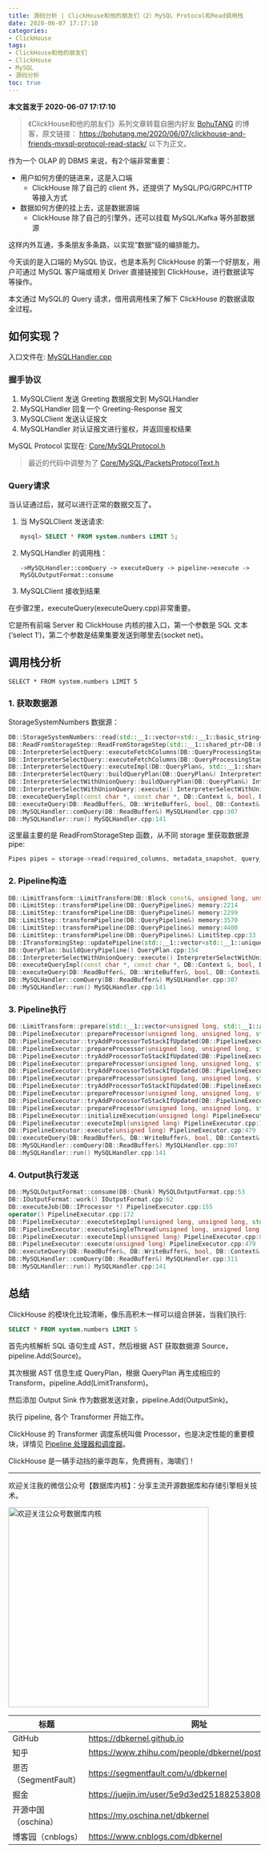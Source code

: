 ```yaml
---
title: 源码分析 | ClickHouse和他的朋友们（2）MySQL Protocol和Read调用栈
date: 2020-06-07 17:17:10
categories:
- ClickHouse
tags:
- ClickHouse和他的朋友们
- ClickHouse
- MySQL
- 源码分析
toc: true
---
```


<!-- more -->

**本文首发于 2020-06-07 17:17:10**

>《ClickHouse和他的朋友们》系列文章转载自圈内好友 [BohuTANG](https://bohutang.me/) 的博客，原文链接：
>https://bohutang.me/2020/06/07/clickhouse-and-friends-mysql-protocol-read-stack/
>以下为正文。

作为一个 OLAP 的 DBMS 来说，有2个端非常重要：

- 用户如何方便的链进来，这是入口端
  - ClickHouse 除了自己的 client 外，还提供了 MySQL/PG/GRPC/HTTP 等接入方式
- 数据如何方便的挂上去，这是数据源端
  - ClickHouse 除了自己的引擎外，还可以挂载 MySQL/Kafka 等外部数据源

这样内外互通，多条朋友多条路，以实现“数据”级的编排能力。

今天谈的是入口端的 MySQL 协议，也是本系列 ClickHouse 的第一个好朋友，用户可通过 MySQL 客户端或相关 Driver 直接链接到 ClickHouse，进行数据读写等操作。

本文通过 MySQL的 Query 请求，借用调用栈来了解下 ClickHouse 的数据读取全过程。

## **如何实现？**

入口文件在:
[MySQLHandler.cpp](https://github.com/ClickHouse/ClickHouse/blob/master/src/Server/MySQLHandler.cpp)

### **握手协议**

1. MySQLClient 发送 Greeting 数据报文到 MySQLHandler
2. MySQLHandler 回复一个 Greeting-Response 报文
3. MySQLClient 发送认证报文
4. MySQLHandler 对认证报文进行鉴权，并返回鉴权结果

MySQL Protocol 实现在: [Core/MySQLProtocol.h](https://github.com/ClickHouse/ClickHouse/blob/master/src/Core/MySQLProtocol.h)

>最近的代码中调整为了 [Core/MySQL/PacketsProtocolText.h](https://github.com/ClickHouse/ClickHouse/blob/master/src/Core/MySQL/PacketsProtocolText.h)

### **Query请求**

当认证通过后，就可以进行正常的数据交互了。

1. 当 MySQLClient 发送请求:

   ```sql
   mysql> SELECT * FROM system.numbers LIMIT 5;
   ```

2. MySQLHandler 的调用栈：

   ```
   ->MySQLHandler::comQuery -> executeQuery -> pipeline->execute -> MySQLOutputFormat::consume
   ```

3. MySQLClient 接收到结果

在步骤2里，executeQuery(executeQuery.cpp)非常重要。

它是所有前端 Server 和 ClickHouse 内核的接入口，第一个参数是 SQL 文本(‘select 1’)，第二个参数是结果集要发送到哪里去(socket net)。

## **调用栈分析**

```
SELECT * FROM system.numbers LIMIT 5
```

### 1. 获取数据源

StorageSystemNumbers 数据源：

```cpp
DB::StorageSystemNumbers::read(std::__1::vector<std::__1::basic_string<char, std::__1::char_traits<char>, std::__1::allocator<char> >, std::__1::allocator<std::__1::basic_string<char, std::__1::char_traits<char>, std::__1::allocator<char> > > > const&, std::__1::shared_ptr<DB::StorageInMemoryMetadata const> const&, DB::SelectQueryInfo const&, DB::Context const&, DB::QueryProcessingStage::Enum, unsigned long, unsigned int) StorageSystemNumbers.cpp:135
DB::ReadFromStorageStep::ReadFromStorageStep(std::__1::shared_ptr<DB::RWLockImpl::LockHolderImpl>, std::__1::shared_ptr<DB::StorageInMemoryMetadata const>&, DB::SelectQueryOptions,
DB::InterpreterSelectQuery::executeFetchColumns(DB::QueryProcessingStage::Enum, DB::QueryPlan&, std::__1::shared_ptr<DB::PrewhereInfo> const&, std::__1::vector<std::__1::basic_string<char, std::__1::char_traits<char>, std::__1::allocator<char> >, std::__1::allocator<std::__1::basic_string<char, std::__1::char_traits<char>, std::__1::allocator<char> > > > const&) memory:3028
DB::InterpreterSelectQuery::executeFetchColumns(DB::QueryProcessingStage::Enum, DB::QueryPlan&, std::__1::shared_ptr<DB::PrewhereInfo> const&, std::__1::vector<std::__1::basic_string<char, std::__1::char_traits<char>, std::__1::allocator<char> >, std::__1::allocator<std::__1::basic_string<char, std::__1::char_traits<char>, std::__1::allocator<char> > > > const&) InterpreterSelectQuery.cpp:1361
DB::InterpreterSelectQuery::executeImpl(DB::QueryPlan&, std::__1::shared_ptr<DB::IBlockInputStream> const&, std::__1::optional<DB::Pipe>) InterpreterSelectQuery.cpp:791
DB::InterpreterSelectQuery::buildQueryPlan(DB::QueryPlan&) InterpreterSelectQuery.cpp:472
DB::InterpreterSelectWithUnionQuery::buildQueryPlan(DB::QueryPlan&) InterpreterSelectWithUnionQuery.cpp:183
DB::InterpreterSelectWithUnionQuery::execute() InterpreterSelectWithUnionQuery.cpp:198
DB::executeQueryImpl(const char *, const char *, DB::Context &, bool, DB::QueryProcessingStage::Enum, bool, DB::ReadBuffer *) executeQuery.cpp:385
DB::executeQuery(DB::ReadBuffer&, DB::WriteBuffer&, bool, DB::Context&, std::__1::function<void (std::__1::basic_string<char, std::__1::char_traits<char>, std::__1::allocator<char> > const&,
DB::MySQLHandler::comQuery(DB::ReadBuffer&) MySQLHandler.cpp:307
DB::MySQLHandler::run() MySQLHandler.cpp:141
```

这里最主要的是 ReadFromStorageStep 函数，从不同 storage 里获取数据源 pipe:

```cpp
Pipes pipes = storage->read(required_columns, metadata_snapshot, query_info, *context, processing_stage, max_block_size, max_streams);
```

### 2. Pipeline构造

```cpp
DB::LimitTransform::LimitTransform(DB::Block const&, unsigned long, unsigned long, unsigned long, bool, bool, std::__1::vector<DB::SortColumnDescription, std::__1::allocator<DB::SortColumnDescription> >) LimitTransform.cpp:21
DB::LimitStep::transformPipeline(DB::QueryPipeline&) memory:2214
DB::LimitStep::transformPipeline(DB::QueryPipeline&) memory:2299
DB::LimitStep::transformPipeline(DB::QueryPipeline&) memory:3570
DB::LimitStep::transformPipeline(DB::QueryPipeline&) memory:4400
DB::LimitStep::transformPipeline(DB::QueryPipeline&) LimitStep.cpp:33
DB::ITransformingStep::updatePipeline(std::__1::vector<std::__1::unique_ptr<DB::QueryPipeline, std::__1::default_delete<DB::QueryPipeline> >, std::__1::allocator<std::__1::unique_ptr<DB::QueryPipeline, std::__1::default_delete<DB::QueryPipeline> > > >) ITransformingStep.cpp:21
DB::QueryPlan::buildQueryPipeline() QueryPlan.cpp:154
DB::InterpreterSelectWithUnionQuery::execute() InterpreterSelectWithUnionQuery.cpp:200
DB::executeQueryImpl(const char *, const char *, DB::Context &, bool, DB::QueryProcessingStage::Enum, bool, DB::ReadBuffer *) executeQuery.cpp:385
DB::executeQuery(DB::ReadBuffer&, DB::WriteBuffer&, bool, DB::Context&, std::__1::function<void (std::__1::basic_string<char, std::__1::char_traits<char>, std::__1::allocator<char> > const&, std::__1::basic_string<char, std::__1::char_traits<char>, std::__1::allocator<char> > const&, std::__1::basic_string<char, std::__1::char_traits<char>, std::__1::allocator<char> > const&, std::__1::basic_string<char, std::__1::char_traits<char>, std::__1::allocator<char> > const&)>) executeQuery.cpp:722
DB::MySQLHandler::comQuery(DB::ReadBuffer&) MySQLHandler.cpp:307
DB::MySQLHandler::run() MySQLHandler.cpp:141
```

### 3. Pipeline执行

```cpp
DB::LimitTransform::prepare(std::__1::vector<unsigned long, std::__1::allocator<unsigned long> > const&, std::__1::vector<unsigned long, std::__1::allocator<unsigned long> > const&) LimitTransform.cpp:67
DB::PipelineExecutor::prepareProcessor(unsigned long, unsigned long, std::__1::queue<DB::PipelineExecutor::ExecutionState*, std::__1::deque<DB::PipelineExecutor::ExecutionState*, std::__1::allocator<DB::PipelineExecutor::ExecutionState*> > >&, std::__1::unique_lock<std::__1::mutex>) PipelineExecutor.cpp:291
DB::PipelineExecutor::tryAddProcessorToStackIfUpdated(DB::PipelineExecutor::Edge&, std::__1::queue<DB::PipelineExecutor::ExecutionState*, std::__1::deque<DB::PipelineExecutor::ExecutionState*, std::__1::allocator<DB::PipelineExecutor::ExecutionState*> > >&, unsigned long) PipelineExecutor.cpp:264
DB::PipelineExecutor::prepareProcessor(unsigned long, unsigned long, std::__1::queue<DB::PipelineExecutor::ExecutionState*, std::__1::deque<DB::PipelineExecutor::ExecutionState*, std::__1::allocator<DB::PipelineExecutor::ExecutionState*> > >&, std::__1::unique_lock<std::__1::mutex>) PipelineExecutor.cpp:373
DB::PipelineExecutor::tryAddProcessorToStackIfUpdated(DB::PipelineExecutor::Edge&, std::__1::queue<DB::PipelineExecutor::ExecutionState*, std::__1::deque<DB::PipelineExecutor::ExecutionState*, std::__1::allocator<DB::PipelineExecutor::ExecutionState*> > >&, unsigned long) PipelineExecutor.cpp:264
DB::PipelineExecutor::prepareProcessor(unsigned long, unsigned long, std::__1::queue<DB::PipelineExecutor::ExecutionState*, std::__1::deque<DB::PipelineExecutor::ExecutionState*, std::__1::allocator<DB::PipelineExecutor::ExecutionState*> > >&, std::__1::unique_lock<std::__1::mutex>) PipelineExecutor.cpp:373
DB::PipelineExecutor::tryAddProcessorToStackIfUpdated(DB::PipelineExecutor::Edge&, std::__1::queue<DB::PipelineExecutor::ExecutionState*, std::__1::deque<DB::PipelineExecutor::ExecutionState*, std::__1::allocator<DB::PipelineExecutor::ExecutionState*> > >&, unsigned long) PipelineExecutor.cpp:264
DB::PipelineExecutor::prepareProcessor(unsigned long, unsigned long, std::__1::queue<DB::PipelineExecutor::ExecutionState*, std::__1::deque<DB::PipelineExecutor::ExecutionState*, std::__1::allocator<DB::PipelineExecutor::ExecutionState*> > >&, std::__1::unique_lock<std::__1::mutex>) PipelineExecutor.cpp:373
DB::PipelineExecutor::tryAddProcessorToStackIfUpdated(DB::PipelineExecutor::Edge&, std::__1::queue<DB::PipelineExecutor::ExecutionState*, std::__1::deque<DB::PipelineExecutor::ExecutionState*, std::__1::allocator<DB::PipelineExecutor::ExecutionState*> > >&, unsigned long) PipelineExecutor.cpp:264
DB::PipelineExecutor::prepareProcessor(unsigned long, unsigned long, std::__1::queue<DB::PipelineExecutor::ExecutionState*, std::__1::deque<DB::PipelineExecutor::ExecutionState*, std::__1::allocator<DB::PipelineExecutor::ExecutionState*> > >&, std::__1::unique_lock<std::__1::mutex>) PipelineExecutor.cpp:373
DB::PipelineExecutor::tryAddProcessorToStackIfUpdated(DB::PipelineExecutor::Edge&, std::__1::queue<DB::PipelineExecutor::ExecutionState*, std::__1::deque<DB::PipelineExecutor::ExecutionState*, std::__1::allocator<DB::PipelineExecutor::ExecutionState*> > >&, unsigned long) PipelineExecutor.cpp:264
DB::PipelineExecutor::prepareProcessor(unsigned long, unsigned long, std::__1::queue<DB::PipelineExecutor::ExecutionState*, std::__1::deque<DB::PipelineExecutor::ExecutionState*, std::__1::allocator<DB::PipelineExecutor::ExecutionState*> > >&, std::__1::unique_lock<std::__1::mutex>) PipelineExecutor.cpp:373
DB::PipelineExecutor::initializeExecution(unsigned long) PipelineExecutor.cpp:747
DB::PipelineExecutor::executeImpl(unsigned long) PipelineExecutor.cpp:764
DB::PipelineExecutor::execute(unsigned long) PipelineExecutor.cpp:479
DB::executeQuery(DB::ReadBuffer&, DB::WriteBuffer&, bool, DB::Context&, std::__1::function<void (std::__1::basic_string<char, std::__1::char_traits<char>, std::__1::allocator<char> > const&, std::__1::basic_string<char, std::__1::char_traits<char>, std::__1::allocator<char> > const&, std::__1::basic_string<char, std::__1::char_traits<char>, std::__1::allocator<char> > const&, std::__1::basic_string<char, std::__1::char_traits<char>, std::__1::allocator<char> > const&)>) executeQuery.cpp:833
DB::MySQLHandler::comQuery(DB::ReadBuffer&) MySQLHandler.cpp:307
DB::MySQLHandler::run() MySQLHandler.cpp:141
```

### 4. Output执行发送

```cpp
DB::MySQLOutputFormat::consume(DB::Chunk) MySQLOutputFormat.cpp:53
DB::IOutputFormat::work() IOutputFormat.cpp:62
DB::executeJob(DB::IProcessor *) PipelineExecutor.cpp:155
operator() PipelineExecutor.cpp:172
DB::PipelineExecutor::executeStepImpl(unsigned long, unsigned long, std::__1::atomic<bool>*) PipelineExecutor.cpp:630
DB::PipelineExecutor::executeSingleThread(unsigned long, unsigned long) PipelineExecutor.cpp:546
DB::PipelineExecutor::executeImpl(unsigned long) PipelineExecutor.cpp:812
DB::PipelineExecutor::execute(unsigned long) PipelineExecutor.cpp:479
DB::executeQuery(DB::ReadBuffer&, DB::WriteBuffer&, bool, DB::Context&, std::__1::function<void (std::__1::basic_string<char, std::__1::char_traits<char>, std::__1::allocator<char> > const&, std::__1::basic_string<char, std::__1::char_traits<char>, std::__1::allocator<char> > const&, std::__1::basic_string<char, std::__1::char_traits<char>, std::__1::allocator<char> > const&, std::__1::basic_string<char, std::__1::char_traits<char>, std::__1::allocator<char> > const&)>) executeQuery.cpp:800
DB::MySQLHandler::comQuery(DB::ReadBuffer&) MySQLHandler.cpp:311
DB::MySQLHandler::run() MySQLHandler.cpp:141
```

## **总结**

ClickHouse 的模块化比较清晰，像乐高积木一样可以组合拼装，当我们执行:

```sql
SELECT * FROM system.numbers LIMIT 5
```

首先内核解析 SQL 语句生成 AST，然后根据 AST 获取数据源 Source，pipeline.Add(Source)。

其次根据 AST 信息生成 QueryPlan，根据 QueryPlan 再生成相应的 Transform，pipeline.Add(LimitTransform)。

然后添加 Output Sink 作为数据发送对象，pipeline.Add(OutputSink)。

执行 pipeline, 各个 Transformer 开始工作。

ClickHouse 的 Transformer 调度系统叫做 Processor，也是决定性能的重要模块，详情见 [Pipeline 处理器和调度器](https://bohutang.me/2020/06/11/clickhouse-and-friends-processor/)。

ClickHouse 是一辆手动挡的豪华跑车，免费拥有，海啸们！

----

欢迎关注我的微信公众号【数据库内核】：分享主流开源数据库和存储引擎相关技术。

<img src="https://dbkernel-1306518848.cos.ap-beijing.myqcloud.com/wechat/my-wechat-official-account.png" width="400" height="400" alt="欢迎关注公众号数据库内核" align="center"/>

| 标题                 | 网址                                                  |
| -------------------- | ----------------------------------------------------- |
| GitHub               | https://dbkernel.github.io                            |
| 知乎                 | https://www.zhihu.com/people/dbkernel/posts           |
| 思否（SegmentFault） | https://segmentfault.com/u/dbkernel                   |
| 掘金                 | https://juejin.im/user/5e9d3ed251882538083fed1f/posts |
| 开源中国（oschina）  | https://my.oschina.net/dbkernel                       |
| 博客园（cnblogs）    | https://www.cnblogs.com/dbkernel                      |

